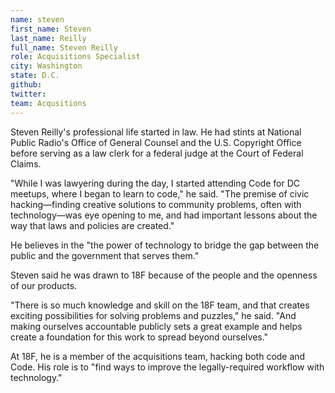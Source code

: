 ```yaml
---
name: steven
first_name: Steven
last_name: Reilly
full_name: Steven Reilly
role: Acquisitions Specialist
city: Washington
state: D.C.
github: 
twitter:
team: Acqusitions
---
```

Steven Reilly's professional life started in law. He had stints at National Public Radio's Office of General Counsel and the U.S. Copyright Office before serving as a law clerk for a federal judge at the Court of Federal Claims.

"While I was lawyering during the day, I started attending Code for DC meetups, where I began to learn to code," he said. "The premise of civic hacking—finding creative solutions to community problems, often with technology—was eye opening to me, and had important lessons about the way that laws and policies are created."

He believes in the "the power of technology to bridge the gap between the public and the government that serves them."

Steven said he was drawn to 18F because of the people and the openness of our products.

"There is so much knowledge and skill on the 18F team, and that creates exciting possibilities for solving problems and puzzles," he said. "And making ourselves accountable publicly sets a great example and helps create a foundation for this work to spread beyond ourselves."

At 18F, he is a member of the acquisitions team, hacking both code and Code. His role is to "find ways to improve the legally-required workflow with technology."
